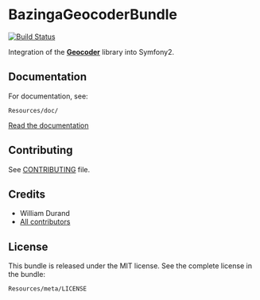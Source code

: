 BazingaGeocoderBundle
=====================

[![Build
Status](https://secure.travis-ci.org/willdurand/BazingaGeocoderBundle.png)](http://travis-ci.org/willdurand/BazingaGeocoderBundle)

Integration of the [**Geocoder**](http://github.com/willdurand/Geocoder) library
into Symfony2.


Documentation
-------------

For documentation, see:

    Resources/doc/

[Read the documentation](https://github.com/willdurand/BazingaGeocoderBundle/blob/master/Resources/doc/index.md)


Contributing
------------

See
[CONTRIBUTING](https://github.com/willdurand/BazingaGeocoderBundle/blob/master/CONTRIBUTING.md)
file.


Credits
-------

* William Durand
* [All contributors](https://github.com/willdurand/BazingaGeocoderBundle/contributors)


License
-------

This bundle is released under the MIT license. See the complete license in the
bundle:

    Resources/meta/LICENSE

